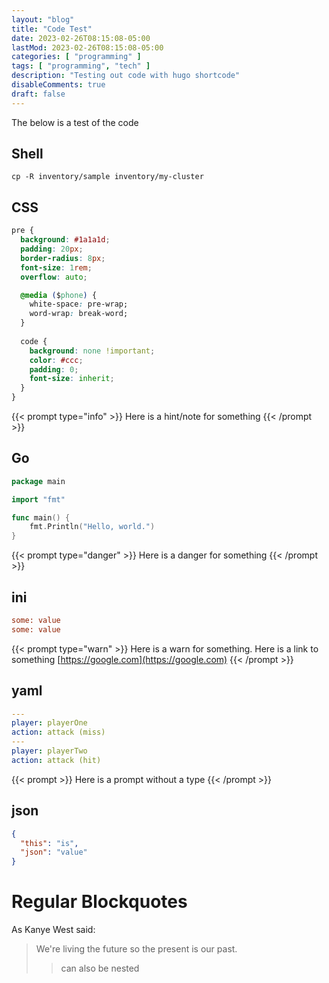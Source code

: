 ```yaml
---
layout: "blog"
title: "Code Test"
date: 2023-02-26T08:15:08-05:00
lastMod: 2023-02-26T08:15:08-05:00
categories: [ "programming" ]
tags: [ "programming", "tech" ]
description: "Testing out code with hugo shortcode"
disableComments: true
draft: false
---
```


The below is a test of the code

## Shell
```shell
cp -R inventory/sample inventory/my-cluster
```

## CSS
```css
pre {
  background: #1a1a1d;
  padding: 20px;
  border-radius: 8px;
  font-size: 1rem;
  overflow: auto;

  @media ($phone) {
    white-space: pre-wrap;
    word-wrap: break-word;
  }
  
  code {
    background: none !important;
    color: #ccc;
    padding: 0;
    font-size: inherit;
  }
}
```

{{< prompt type="info" >}}
Here is a hint/note for something
{{< /prompt >}}


## Go
```go
package main

import "fmt"

func main() {
    fmt.Println("Hello, world.")
}
```

{{< prompt type="danger" >}}
Here is a danger for something
{{< /prompt >}}

## ini
```ini
some: value
some: value
```

{{< prompt type="warn" >}}
Here is a warn for something. Here is a link to something [https://google.com](https://google.com)
{{< /prompt >}}

## yaml
```yaml
---
player: playerOne
action: attack (miss)
---
player: playerTwo
action: attack (hit)
```

{{< prompt >}}
Here is a prompt without a type
{{< /prompt >}}

## json
```json
{
  "this": "is",
  "json": "value"
}
```

# Regular Blockquotes
As Kanye West said:

> We're living the future so
> the present is our past.
>> can also be nested
